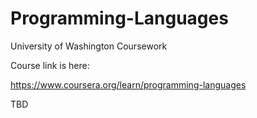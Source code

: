 # Programming-Languages
University of Washington Coursework

Course link is here:

https://www.coursera.org/learn/programming-languages

TBD